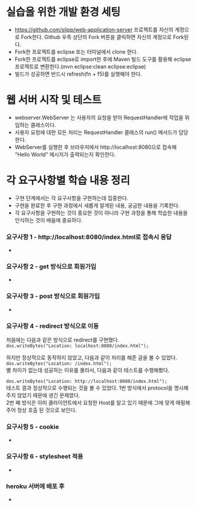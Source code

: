 # 실습을 위한 개발 환경 세팅
* https://github.com/slipp/web-application-server 프로젝트를 자신의 계정으로 Fork한다. Github 우측 상단의 Fork 버튼을 클릭하면 자신의 계정으로 Fork된다.
* Fork한 프로젝트를 eclipse 또는 터미널에서 clone 한다.
* Fork한 프로젝트를 eclipse로 import한 후에 Maven 빌드 도구를 활용해 eclipse 프로젝트로 변환한다.(mvn eclipse:clean eclipse:eclipse)
* 빌드가 성공하면 반드시 refresh(fn + f5)를 실행해야 한다.

# 웹 서버 시작 및 테스트
* webserver.WebServer 는 사용자의 요청을 받아 RequestHandler에 작업을 위임하는 클래스이다.
* 사용자 요청에 대한 모든 처리는 RequestHandler 클래스의 run() 메서드가 담당한다.
* WebServer를 실행한 후 브라우저에서 http://localhost:8080으로 접속해 "Hello World" 메시지가 출력되는지 확인한다.

# 각 요구사항별 학습 내용 정리
* 구현 단계에서는 각 요구사항을 구현하는데 집중한다. 
* 구현을 완료한 후 구현 과정에서 새롭게 알게된 내용, 궁금한 내용을 기록한다.
* 각 요구사항을 구현하는 것이 중요한 것이 아니라 구현 과정을 통해 학습한 내용을 인식하는 것이 배움에 중요하다. 

### 요구사항 1 - http://localhost:8080/index.html로 접속시 응답
* 

### 요구사항 2 - get 방식으로 회원가입
* 

### 요구사항 3 - post 방식으로 회원가입
* 

### 요구사항 4 - redirect 방식으로 이동
처음에는 다음과 같은 방식으로 redirect를 구현했다.   
`dos.writeBytes("Location: localhost:8080/index.html");`

하지만 정상적으로 동작하지 않았고, 다음과 같이 처리를 해준 글을 볼 수 있었다.  
`dos.writeBytes("Location: /index.html");`  
별 차이가 없는데 성공하는 이유를 몰라서, 다음과 같이 테스트를 수행해봤다.

`dos.writeBytes("Location: http://localhost:8080/index.html");`  
테스트 결과 정상적으로 수행되는 것을 볼 수 있었다. 1번 방식에서 protocol을 명시해주지 않았기 때문에 생긴 문제였다.  
2번 째 방식은 이미 클라이언트에서 요청한 Host를 알고 있기 때문에 그에 맞게 매핑해주어 정상 호출 된 것으로 보인다.

### 요구사항 5 - cookie
* 

### 요구사항 6 - stylesheet 적용
* 

### heroku 서버에 배포 후
* 